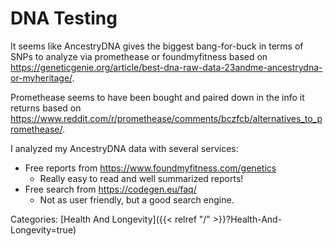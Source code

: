 # DNA Testing

It seems like AncestryDNA gives the biggest bang-for-buck in terms of SNPs to
analyze via promethease or foundmyfitness based on
https://geneticgenie.org/article/best-dna-raw-data-23andme-ancestrydna-or-myheritage/.

Promethease seems to have been bought and paired down in the info it returns
based on
https://www.reddit.com/r/promethease/comments/bczfcb/alternatives_to_promethease/.

I analyzed my AncestryDNA data with several services:

 - Free reports from https://www.foundmyfitness.com/genetics 
   - Really easy to read and well summarized reports!
 - Free search from https://codegen.eu/faq/
   - Not as user friendly, but a good search engine.

Categories: [Health And Longevity]({{< relref "/" >}}?Health-And-Longevity=true)